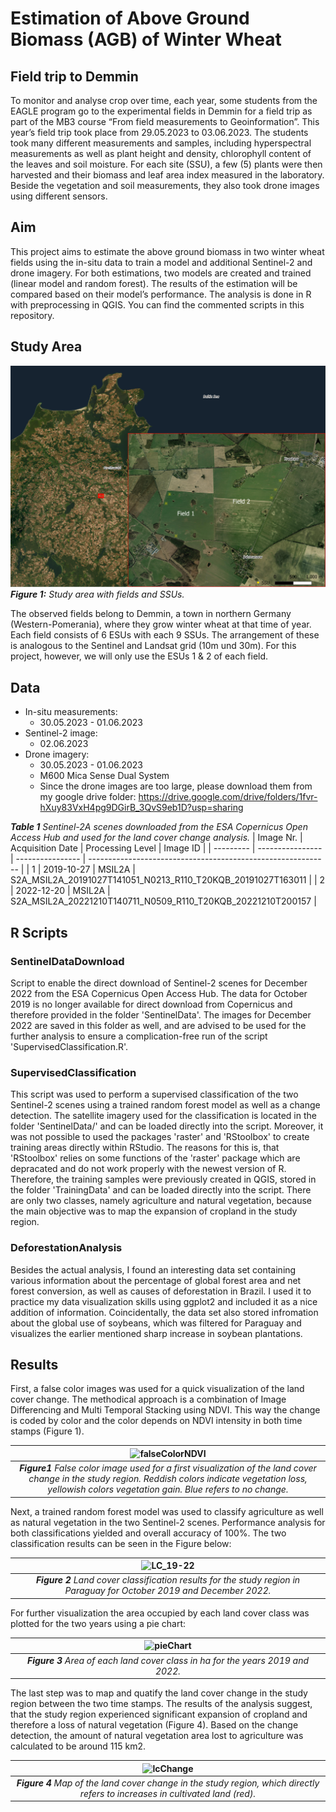 # Estimation of Above Ground Biomass (AGB) of Winter Wheat 

## Field trip to Demmin
To monitor and analyse crop over time, each year, some students from the EAGLE program go to the experimental fields in Demmin for a field trip as part of the MB3 course “From field measurements to Geoinformation”. This year’s field trip took place from 29.05.2023 to 03.06.2023. The students took many different measurements and samples, including hyperspectral measurements as well as plant height and density, chlorophyll content of the leaves and soil moisture. For each site (SSU), a few (5) plants were then harvested and their biomass and leaf area index measured in the laboratory. Beside the vegetation and soil measurements, they also took drone images using different sensors.

## Aim
This project aims to estimate the above ground biomass in two winter wheat fields using the in-situ data to train a model and additional Sentinel-2 and drone imagery. For both estimations, two models are created and trained (linear model and random forest).  The results of the estimation will be compared based on their model’s performance. The analysis is done in R with preprocessing in QGIS.
You can find the commented scripts in this repository.

## Study Area
![StudyArea](https://github.com/IsasGithub/MB3_Fieldwork_AGB_Estimation/blob/main/figs/StudyArea.PNG)
***Figure 1:** Study area with fields and SSUs.* 

The observed fields belong to Demmin, a town in northern Germany (Western-Pomerania), where they grow winter wheat at that time of year. Each field consists of 6 ESUs with each 9 SSUs. The arrangement of these is analogous to the Sentinel and Landsat grid (10m und 30m). For this project, however, we will only use the ESUs 1 & 2 of each field.

## Data
* In-situ measurements:
  * 30.05.2023 - 01.06.2023
* Sentinel-2 image:
  * 02.06.2023 
* Drone imagery:
  * 30.05.2023 - 01.06.2023
  * M600 Mica Sense Dual System
  * Since the drone images are too large, please download them from my google drive folder: https://drive.google.com/drive/folders/1fvr-hXuy83VxH4pg9DGirB_3QvS9eb1D?usp=sharing

***Table 1** Sentinel-2A scenes downloaded from the ESA Copernicus Open Access Hub and used for the land cover change analysis.*
| Image Nr. | Acquisition Date | Processing Level | Image ID                                                     |
| --------- | ---------------- | ---------------- | ------------------------------------------------------------ |
| 1         | 2019-10-27       | MSIL2A           | S2A_MSIL2A_20191027T141051_N0213_R110_T20KQB_20191027T163011 |
| 2         | 2022-12-20       | MSIL2A           | S2A_MSIL2A_20221210T140711_N0509_R110_T20KQB_20221210T200157 |

## R Scripts
### SentinelDataDownload
Script to enable the direct download of Sentinel-2 scenes for December 2022 from the ESA Copernicus Open Access Hub. The data for October 2019 is no longer available for direct download from Copernicus and therefore provided in the folder 'SentinelData'. The images for December 2022 are saved in this folder as well, and are advised to be used for the further analysis to ensure a complication-free run of the script 'SupervisedClassification.R'.

### SupervisedClassification
This script was used to perform a supervised classification of the two Sentinel-2 scenes using a trained random forest model as well as a change detection. The satellite imagery used for the classification is located in the folder 'SentinelData/' and can be loaded directly into the script. Moreover, it was not possible to used the packages 'raster' and 'RStoolbox' to create training areas directly within RStudio. The reasons for this is, that 'RStoolbox' relies on some functions of the 'raster' package which are depracated and do not work properly with the newest version of R. Therefore, the training samples were previously created in QGIS, stored in the folder 'TrainingData' and can be loaded directly into the script. There are only two classes, namely agriculture and natural vegetation, because the main objective was to map the expansion of cropland in the study region.

### DeforestationAnalysis
Besides the actual analysis, I found an interesting data set containing various information about the percentage of global forest area and net forest conversion, as well as causes of deforestation in Brazil. I used it to practice my data visualization skills using ggplot2 and included it as a nice addition of information. Coincidentally, the data set also stored infromation about the global use of soybeans, which was filtered for Paraguay and visualizes the earlier mentioned sharp increase in soybean plantations.

## Results
First, a false color images was used for a quick visualization of the land cover change. The methodical approach is a combination of Image Differencing and Multi Temporal Stacking using NDVI. This way the change is coded by color and the color depends on NDVI intensity in both time stamps (Figure 1).

| ![falseColorNDVI](https://user-images.githubusercontent.com/116877154/232325367-0825ddb0-d269-4f53-b3b8-cc790ff1133e.png) |
|:--:|
| ***Figure1** False color image used for a first visualization of the land cover change in the study region. Reddish colors indicate vegetation loss, yellowish colors vegetation gain. Blue refers to no change.* 

Next, a trained random forest model was used to classify agriculture as well as natural vegetation in the two Sentinel-2 scenes. Performance analysis for both classifications yielded and overall accuracy of 100%. The two classification results can be seen in the Figure below:

| ![LC_19-22](https://user-images.githubusercontent.com/116877154/232326113-5b348110-c2b3-4257-a798-b8e3ac44290f.png) |
|:--:|
| ***Figure 2** Land cover classification results for the study region in Paraguay for October 2019 and December 2022.* |

For further visualization the area occupied by each land cover class was plotted for the two years using a pie chart:

| ![pieChart](https://user-images.githubusercontent.com/116877154/232326333-eb74b313-3dbb-46d0-b622-46d624d14f40.png) |
|:--:|
| ***Figure 3** Area of each land cover class in ha for the years 2019 and 2022.* |

The last step was to map and quatify the land cover change in the study region between the two time stamps. The results of the analysis suggest, that the study region experienced significant expansion of cropland and therefore a loss of natural vegetation (Figure 4). Based on the change detection, the amount of natural vegetation area lost to agriculture was calculated to be around 115 km2.

| ![lcChange](https://user-images.githubusercontent.com/116877154/232326656-653f3e0c-21dc-4143-9e3b-8ce9574f1757.png) |
|:--:|
| ***Figure 4** Map of the land cover change in the study region, which directly refers to increases in cultivated land (red).* |
